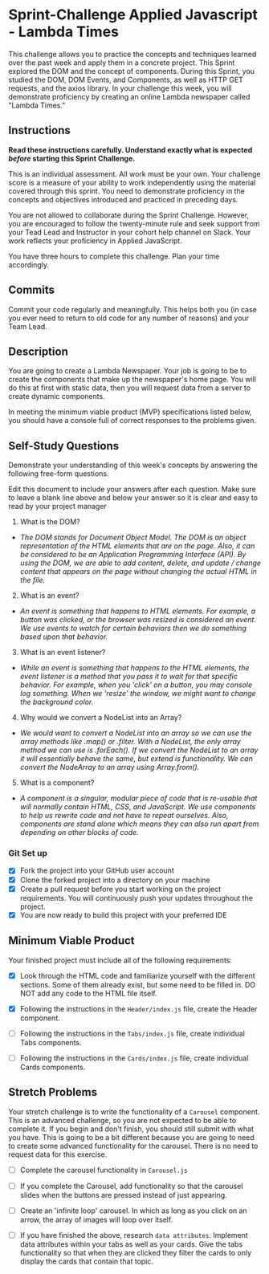 # Sprint-Challenge Applied Javascript - Lambda Times

This challenge allows you to practice the concepts and techniques learned over the past week and apply them in a concrete project. This Sprint explored the DOM and the concept of components. During this Sprint, you studied the DOM, DOM Events, and Components, as well as HTTP GET requests, and the axios library. In your challenge this week, you will demonstrate proficiency by creating an online Lambda newspaper called "Lambda Times."

## Instructions

**Read these instructions carefully. Understand exactly what is expected _before_ starting this Sprint Challenge.**

This is an individual assessment. All work must be your own. Your challenge score is a measure of your ability to work independently using the material covered through this sprint. You need to demonstrate proficiency in the concepts and objectives introduced and practiced in preceding days.

You are not allowed to collaborate during the Sprint Challenge. However, you are encouraged to follow the twenty-minute rule and seek support from your Tead Lead and Instructor in your cohort help channel on Slack. Your work reflects your proficiency in Applied JavaScript.

You have three hours to complete this challenge. Plan your time accordingly.

## Commits

Commit your code regularly and meaningfully. This helps both you (in case you ever need to return to old code for any number of reasons) and your Team Lead.

## Description

You are going to create a Lambda Newspaper. Your job is going to be to create the components that make up the newspaper's home page. You will do this at first with static data, then you will request data from a server to create dynamic components.

In meeting the minimum viable product (MVP) specifications listed below, you should have a console full of correct responses to the problems given.

## Self-Study Questions

Demonstrate your understanding of this week's concepts by answering the following free-form questions.

Edit this document to include your answers after each question. Make sure to leave a blank line above and below your answer so it is clear and easy to read by your project manager

1. What is the DOM?

- _The DOM stands for Document Object Model. The DOM is an object representation of the HTML elements that are on the page. Also, it can be considered to be an Application Programming Interface (API). By using the DOM, we are able to add content, delete, and update / change content that appears on the page without changing the actual HTML in the file._

2. What is an event?

- _An event is something that happens to HTML elements. For example, a button was clicked, or the browser was resized is considered an event. We use events to watch for certain behaviors then we do something based upon that behavior._

3. What is an event listener?

- _While an event is something that happens to the HTML elements, the event listener is a method that you pass it to wait for that specific behavior. For example, when you 'click' on a button, you may console log something. When we 'resize' the window, we might want to change the background color._

4. Why would we convert a NodeList into an Array?

- _We would want to convert a NodeList into an array so we can use the array methods like .map() or .filter. With a NodeList, the only array method we can use is .forEach(). If we convert the NodeList to an array it will essentially behave the same, but extend is functionality. We can convert the NodeArray to an array using Array.from()._

5. What is a component?

- _A component is a singular, modular piece of code that is re-usable that will normally contain HTML, CSS, and JavaScript. We use components to help us rewrite code and not have to repeat ourselves. Also, components are stand alone which means they can also run apart from depending on other blocks of code._

### Git Set up

- [x] Fork the project into your GitHub user account
- [x] Clone the forked project into a directory on your machine
- [x] Create a pull request before you start working on the project requirements. You will continuously push your updates throughout the project.
- [x] You are now ready to build this project with your preferred IDE

## Minimum Viable Product

Your finished project must include all of the following requirements:

- [x] Look through the HTML code and familiarize yourself with the different sections. Some of them already exist, but some need to be filled in. DO NOT add any code to the HTML file itself.

- [x] Following the instructions in the `Header/index.js` file, create the Header component.

- [ ] Following the instructions in the `Tabs/index.js` file, create individual Tabs components.

- [ ] Following the instructions in the `Cards/index.js` file, create individual Cards components.

## Stretch Problems

Your stretch challenge is to write the functionality of a `Carousel` component. This is an advanced challenge, so you are not expected to be able to complete it. If you begin and don't finish, you should still submit with what you have. This is going to be a bit different because you are going to need to create some advanced functionality for the carousel. There is no need to request data for this exercise.

- [ ] Complete the carousel functionality in `Carousel.js`

- [ ] If you complete the Carousel, add functionality so that the carousel slides when the buttons are pressed instead of just appearing.

- [ ] Create an 'infinite loop' carousel. In which as long as you click on an arrow, the array of images will loop over itself.

- [ ] If you have finished the above, research `data attributes`. Implement data attributes within your tabs as well as your cards. Give the tabs functionality so that when they are clicked they filter the cards to only display the cards that contain that topic.
